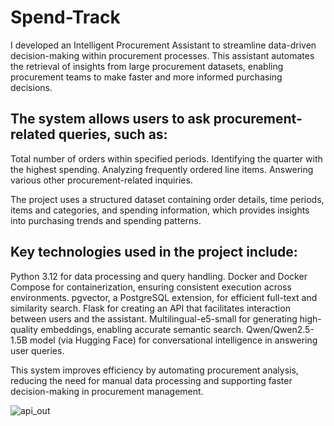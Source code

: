 # Spend-Track

I developed an Intelligent Procurement Assistant to streamline data-driven decision-making within procurement processes. This assistant automates the retrieval of insights from large procurement datasets, enabling procurement teams to make faster and more informed purchasing decisions.

## The system allows users to ask procurement-related queries, such as:

Total number of orders within specified periods.
Identifying the quarter with the highest spending.
Analyzing frequently ordered line items.
Answering various other procurement-related inquiries.

The project uses a structured dataset containing order details, time periods, items and categories, and spending information, which provides insights into purchasing trends and spending patterns.

## Key technologies used in the project include:

Python 3.12 for data processing and query handling.
Docker and Docker Compose for containerization, ensuring consistent execution across environments.
pgvector, a PostgreSQL extension, for efficient full-text and similarity search.
Flask for creating an API that facilitates interaction between users and the assistant.
Multilingual-e5-small for generating high-quality embeddings, enabling accurate semantic search.
Qwen/Qwen2.5-1.5B model (via Hugging Face) for conversational intelligence in answering user queries.

This system improves efficiency by automating procurement analysis, reducing the need for manual data processing and supporting faster decision-making in procurement management.

![api_out](https://github.com/user-attachments/assets/514cff90-1a45-407a-ba3d-5a917a91d086)

